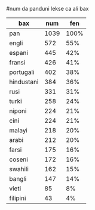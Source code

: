 #num da panduni lekse ca ali bax

| bax | num | fen |
|-----|-----|-----|
| pan | 1039 | 100% |
| engli | 572 | 55% |
| espani | 445 | 42% |
| fransi | 426 | 41% |
| portugali | 402 | 38% |
| hindustani | 384 | 36% |
| rusi | 331 | 31% |
| turki | 258 | 24% |
| niponi | 224 | 21% |
| cini | 224 | 21% |
| malayi | 218 | 20% |
| arabi | 212 | 20% |
| farsi | 175 | 16% |
| coseni | 172 | 16% |
| swahili | 162 | 15% |
| bangli | 147 | 14% |
| vieti | 85 | 8% |
| filipini | 43 | 4% |
